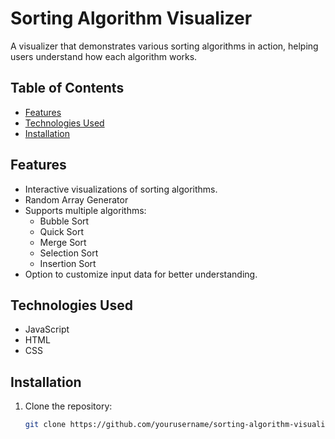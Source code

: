 # Sorting Algorithm Visualizer

A visualizer that demonstrates various sorting algorithms in action, helping users understand how each algorithm works.

## Table of Contents
- [Features](#features)
- [Technologies Used](#technologies-used)
- [Installation](#installation)


## Features
- Interactive visualizations of sorting algorithms.
- Random Array Generator
- Supports multiple algorithms: 
  - Bubble Sort
  - Quick Sort
  - Merge Sort
  - Selection Sort
  - Insertion Sort
- Option to customize input data for better understanding.

## Technologies Used
- JavaScript
- HTML
- CSS

## Installation
1. Clone the repository:
   ```bash
   git clone https://github.com/yourusername/sorting-algorithm-visualizer.git
